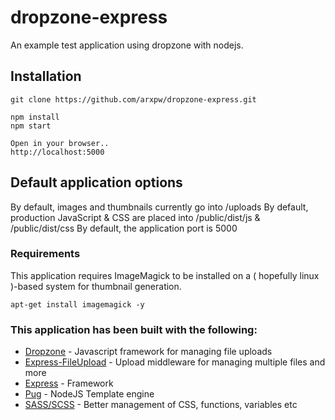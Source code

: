 # dropzone-express
An example test application using dropzone with nodejs.

## Installation
```
git clone https://github.com/arxpw/dropzone-express.git

npm install
npm start

Open in your browser..
http://localhost:5000
```

## Default application options
By default, images and thumbnails currently go into /uploads
By default, production JavaScript & CSS are placed into /public/dist/js & /public/dist/css
By default, the application port is 5000

### Requirements
This application requires ImageMagick to be installed on a ( hopefully linux )-based system for thumbnail generation.
```
apt-get install imagemagick -y
```

### This application has been built with the following:

* [Dropzone](http://www.dropzonejs.com/) - Javascript framework for managing file uploads
* [Express-FileUpload](https://github.com/richardgirges/express-fileupload) - Upload middleware for managing multiple files and more
* [Express](https://expressjs.com/) - Framework
* [Pug](https://pugjs.org) - NodeJS Template engine
* [SASS/SCSS](http://sass-lang.com/) - Better management of CSS, functions, variables etc